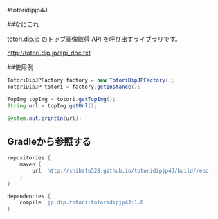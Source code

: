 #totoridipjp4J

##なにこれ

totori.dip.jp のトップ画像取得 API を呼び出すライブラリです。

http://totori.dip.jp/api_doc.txt

##使用例

```java
TotoriDipJPFactory factory = new TotoriDipJPFactory();
TotoriDipJP totori = factory.getInstance();

TopImg topImg = totori.getTopImg();
String url = topImg.getUrl();

System.out.println(url);
```

## Gradleから参照する

```groovy
repositories {
    maven {
        url 'http://shibafu528.github.io/totoridipjp4J/build/repo'
    }
}

dependencies {
    compile 'jp.dip.totori:totoridipjp4J:1.0'
}
```
